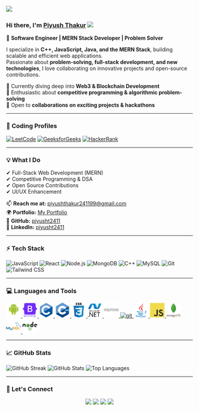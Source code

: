 ![](https://raw.githubusercontent.com/halfrost/halfrost/master/icons/header_.png)

### Hi there, I'm [Piyush Thakur](https://www.linkedin.com/in/piyusht2411/) <img src="https://github.com/TheDudeThatCode/TheDudeThatCode/blob/master/Assets/Hi.gif" width="29px">

🚀 **Software Engineer | MERN Stack Developer | Problem Solver**  

I specialize in **C++, JavaScript, Java, and the MERN Stack**, building scalable and efficient web applications.  
Passionate about **problem-solving, full-stack development, and new technologies**, I love collaborating on innovative projects and open-source contributions.  

🔹 Currently diving deep into **Web3 & Blockchain Development**  
🔹 Enthusiastic about **competitive programming & algorithmic problem-solving**  
🔹 Open to **collaborations on exciting projects & hackathons**  

---

### 🚀 **Coding Profiles**
[![LeetCode](https://img.shields.io/badge/-LeetCode-orange?style=flat&logo=leetcode&logoColor=orange)](https://leetcode.com/piyush2411/)
[![GeeksforGeeks](https://img.shields.io/badge/-GeeksforGeeks-darkgreen?style=flat&logo=geeksforgeeks&logoColor=darkgreen)](https://auth.geeksforgeeks.org/user/piyushthakur241199/)
[![HackerRank](https://img.shields.io/badge/-HackerRank-green?style=flat&logo=hackerrank&logoColor=green)](https://www.hackerrank.com/piyushthakur241199)

---

### 💡 **What I Do**
✔ Full-Stack Web Development (MERN)  
✔ Competitive Programming & DSA  
✔ Open Source Contributions  
✔ UI/UX Enhancement  

📫 **Reach me at:** piyushthakur241199@gmail.com  
🌍 **Portfolio:** [My Portfolio](https://piyusht2411.github.io/My-Portfolio/)  
📌 **GitHub:** [piyusht2411](https://github.com/piyusht2411/)  
💼 **LinkedIn:** [piyusht2411](https://www.linkedin.com/in/piyusht2411/)  

---

### ⚡ **Tech Stack**
![JavaScript](https://img.shields.io/badge/-JavaScript-F7DF1E?style=flat&logo=javascript&logoColor=black)
![React](https://img.shields.io/badge/-React-61DAFB?style=flat&logo=react&logoColor=black)
![Node.js](https://img.shields.io/badge/-Node.js-339933?style=flat&logo=node.js&logoColor=white)
![MongoDB](https://img.shields.io/badge/-MongoDB-47A248?style=flat&logo=mongodb&logoColor=white)
![C++](https://img.shields.io/badge/-C++-00599C?style=flat&logo=c%2B%2B&logoColor=white)
![MySQL](https://img.shields.io/badge/-MySQL-4479A1?style=flat&logo=mysql&logoColor=white)
![Git](https://img.shields.io/badge/-Git-F05032?style=flat&logo=git&logoColor=white)
![Tailwind CSS](https://img.shields.io/badge/-TailwindCSS-06B6D4?style=flat&logo=tailwind-css&logoColor=white)

---

### 💻 **Languages and Tools**  
<p align="left">
  <a href="https://developer.android.com" target="_blank"> <img src="https://raw.githubusercontent.com/devicons/devicon/master/icons/android/android-original-wordmark.svg" alt="android" width="40" height="40"/> </a> 
  <a href="https://getbootstrap.com" target="_blank"> <img src="https://raw.githubusercontent.com/devicons/devicon/master/icons/bootstrap/bootstrap-plain-wordmark.svg" alt="bootstrap" width="40" height="40"/> </a> 
  <a href="https://www.cprogramming.com/" target="_blank"> <img src="https://raw.githubusercontent.com/devicons/devicon/master/icons/c/c-original.svg" alt="c" width="40" height="40"/> </a> 
  <a href="https://www.w3schools.com/cpp/" target="_blank"> <img src="https://raw.githubusercontent.com/devicons/devicon/master/icons/cplusplus/cplusplus-original.svg" alt="cplusplus" width="40" height="40"/> </a> 
  <a href="https://www.w3schools.com/css/" target="_blank"> <img src="https://raw.githubusercontent.com/devicons/devicon/master/icons/css3/css3-original-wordmark.svg" alt="css3" width="40" height="40"/> </a> 
  <a href="https://dotnet.microsoft.com/" target="_blank"> <img src="https://raw.githubusercontent.com/devicons/devicon/master/icons/dot-net/dot-net-original-wordmark.svg" alt="dotnet" width="40" height="40"/> </a> 
  <a href="https://expressjs.com" target="_blank"> <img src="https://raw.githubusercontent.com/devicons/devicon/master/icons/express/express-original-wordmark.svg" alt="express" width="40" height="40"/> </a> 
  <a href="https://git-scm.com/" target="_blank"> <img src="https://www.vectorlogo.zone/logos/git-scm/git-scm-icon.svg" alt="git" width="40" height="40"/> </a> 
  <a href="https://www.java.com" target="_blank"> <img src="https://raw.githubusercontent.com/devicons/devicon/master/icons/java/java-original.svg" alt="java" width="40" height="40"/> </a> 
  <a href="https://developer.mozilla.org/en-US/docs/Web/JavaScript" target="_blank"> <img src="https://raw.githubusercontent.com/devicons/devicon/master/icons/javascript/javascript-original.svg" alt="javascript" width="40" height="40"/> </a> 
  <a href="https://www.mongodb.com/" target="_blank"> <img src="https://raw.githubusercontent.com/devicons/devicon/master/icons/mongodb/mongodb-original-wordmark.svg" alt="mongodb" width="40" height="40"/> </a> 
  <a href="https://www.mysql.com/" target="_blank"> <img src="https://raw.githubusercontent.com/devicons/devicon/master/icons/mysql/mysql-original-wordmark.svg" alt="mysql" width="40" height="40"/> </a> 
  <a href="https://nodejs.org" target="_blank"> <img src="https://raw.githubusercontent.com/devicons/devicon/master/icons/nodejs/nodejs-original-wordmark.svg" alt="nodejs" width="40" height="40"/> </a> 
</p>

---

### 📈 **GitHub Stats**
<p>
  <img src="https://github-readme-streak-stats.herokuapp.com/?user=piyusht2411&theme=radical" alt="GitHub Streak" />
  <img src="https://github-readme-stats.vercel.app/api?username=piyusht2411&show_icons=true&theme=radical" alt="GitHub Stats" />
  <img src="https://github-readme-stats.vercel.app/api/top-langs/?username=piyusht2411&layout=compact&theme=radical" alt="Top Languages" />
</p>

---

### 🔗 **Let's Connect**
<p align="center">
  <a href="https://twitter.com/th_piyush_singh"><img src="https://img.shields.io/badge/Twitter-1DA1F2?style=for-the-badge&logo=twitter&logoColor=white"></a>
  <a href="https://www.linkedin.com/in/piyusht2411/"><img src="https://img.shields.io/badge/LinkedIn-0A66C2?style=for-the-badge&logo=linkedin&logoColor=white"></a>
  <a href="https://medium.com/@piyushthakur241199"><img src="https://img.shields.io/badge/Medium-12100E?style=for-the-badge&logo=medium&logoColor=white"></a>
  <a href="https://www.instagram.com/th.piyush_singh/"><img src="https://img.shields.io/badge/Instagram-E4405F?style=for-the-badge&logo=instagram&logoColor=white"></a>
</p>
